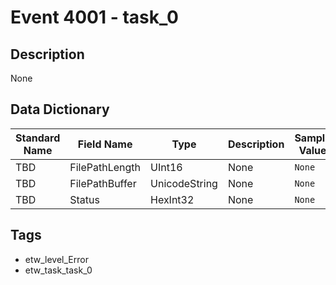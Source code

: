 # Event 4001 - task_0

## Description
None

## Data Dictionary
|Standard Name|Field Name|Type|Description|Sample Value|
|---|---|---|---|---|
|TBD|FilePathLength|UInt16|None|`None`|
|TBD|FilePathBuffer|UnicodeString|None|`None`|
|TBD|Status|HexInt32|None|`None`|

## Tags
* etw_level_Error
* etw_task_task_0